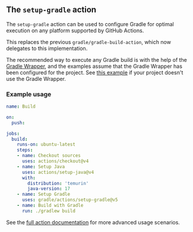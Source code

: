 ## The `setup-gradle` action

The `setup-gradle` action can be used to configure Gradle for optimal execution on any platform supported by GitHub Actions.

This replaces the previous `gradle/gradle-build-action`, which now delegates to this implementation.

The recommended way to execute any Gradle build is with the help of the [Gradle Wrapper](https://docs.gradle.org/current/userguide/gradle_wrapper.html), and the examples assume that the Gradle Wrapper has been configured for the project. See [this example](../docs/setup-gradle.md#build-with-a-specific-gradle-version) if your project doesn't use the Gradle Wrapper.

### Example usage

```yaml
name: Build

on:
  push:

jobs:
  build:
    runs-on: ubuntu-latest
    steps:
    - name: Checkout sources
      uses: actions/checkout@v4
    - name: Setup Java
      uses: actions/setup-java@v4
      with:
        distribution: 'temurin'
        java-version: 17
    - name: Setup Gradle
      uses: gradle/actions/setup-gradle@v5
    - name: Build with Gradle
      run: ./gradlew build
```

See the [full action documentation](../docs/setup-gradle.md) for more advanced usage scenarios.
